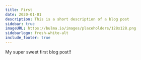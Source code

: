 ```yaml
---
title: First
date: 2020-01-01
description: This is a short description of a blog post
sidebar: true
imageURL: https://bulma.io/images/placeholders/128x128.png
sidebarlogo: fresh-white-alt
include_footer: true
---
```


My super sweet first blog post!!

